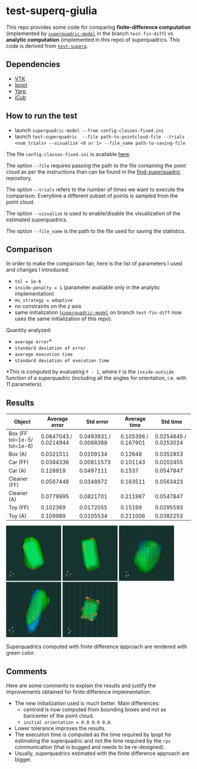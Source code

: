 # test-superq-giulia

This repo provides some code for comparing **finite-difference computation**
(implemented by [`superquadric-model`](https://github.com/robotology/superquadric-model/tree/test-finite-diff)
in the branch `test-fin-diff`)
vs **analytic computation** (implemented in this repo) of superquadrics.
This code is derived from [`test-superq`](https://gist.github.com/pattacini/4eb6c5e40667d1242bc3470253d765af). 

## Dependencies
- [VTK](https://github.com/Kitware/VTK)
- [Ipopt](https://github.com/coin-or/Ipopt)
- [Yarp](https://github.com/robotology/yarp)
- [iCub](https://github.com/robotology/icub-main)

## How to run the test
- launch `superquadric-model --from config-classes-fixed.ini`
- launch `test-superquadric  --file path-to-pointcloud-file --trials <num_trials> --visualize <0 or 1> --file_name path-to-saving-file`

The file `config-classes-fixed.ini` is available
[here](https://github.com/robotology/superquadric-model/blob/test-finite-diff/app/conf/config-classes-fixed.ini). 


The option `--file` requires passing the path to the file containing the point cloud as per the instructions than can be found in
the [find-superquadric](https://github.com/pattacini/find-superquadric) repository.

The option `--trials` refers to the number of times we want to execute the comparison. Everytime a different subset of points is sampled 
from the point cloud.

The option `--visualize` is used to enable/disable the visualization of the estimated superquadrics.

The option `--file_name` is the path to the file used for saving the statistics.

## Comparison
In order to make the comparison fair, here is the list of parameters I used and changes I introduced:

- `tol = 1e-6`
- `inside-penalty = 1` (parameter available only in the analytic implementation)
- `mu_strategy = adaptive`
- no constraints on the _z_ axis
- same initialization ([`superquadric-model`](https://github.com/robotology/superquadric-model/tree/test-finite-diff) 
on branch `test-fin-diff` now uses the same initialization of this repo).

Quantity analyzed:
- `average error`*
- `standard deviation of error`
- `average execution time`
- `standard deviation of execution time`

*This is computed by evaluating `F - 1`, where `F` is the `inside-outside` function of a superquadric (including all the angles for orientation,
i.e. with 11 parameters).

## Results
| Object | Average error | Std error | Average time | Std time | 
| --- | --- | --- | --- | --- |
| Box (FF tol=1e-5/ tol=1e-6) | 0.0847043 / 0.0214944 | 0.0493931 / 0.0068388| 0.105396 / 0.167901 | 0.0254845 / 0.0253024| 
| Box (A) | 0.0321511 | 0.0109134 | 0.12648 | 0.0352853 | 
| Car (FF) | 0.0384336 | 0.00811573 | 0.101143 | 0.0202455 | 
| Car (A) | 0.126919 | 0.0497111 | 0.1537 | 0.0547847 | 
| Cleaner (FF) | 0.0567448 | 0.0348972 | 0.163511 | 0.0563423 | 
| Cleaner (A) | 0.0779995 | 0.0821701 | 0.211987 | 0.0547847 | 
| Toy (FF) | 0.102369 | 0.0172055 | 0.15199 | 0.0295593 | 
| Toy (A) | 0.109989 | 0.0105534 | 0.211006 | 0.0382253 | 


<img src="https://github.com/giuliavezzani/test-superq-giulia/blob/master/misc/box-tol5.gif" width=150 height=150> <img src="https://github.com/giuliavezzani/test-superq-giulia/blob/master/misc/box-tol6.gif" width=150 height=150> <img src="https://github.com/giuliavezzani/test-superq-giulia/blob/master/misc/car.gif" width=150 height=150> <img src="https://github.com/giuliavezzani/test-superq-giulia/blob/master/misc/cleaner.gif" width=150 height=150> <img src="https://github.com/giuliavezzani/test-superq-giulia/blob/master/misc/toy.gif" width=150 height=150>

Superquadrics computed with finite difference approach are rendered with green color.

## Comments
Here are some comments to explain the results and justify the improvements obtained for finite difference implementation:

- The new initialization used is much better. Main differences:
  - centroid is now computed from bounding boxes and not as baricenter of the point cloud.
  - `initial orientation = 0.0 0.0 0.0`.
- Lower tolerance improves the results.
- The execution time is computed as the time required by Ipopt for estimating the superquadric and not the time required by the `rpc` communication (that is bugged and needs to be re-designed).
- Usually, superquadrics estimated with the finite difference approach are bigger.


